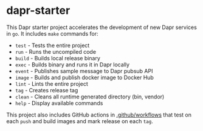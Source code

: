# dapr-starter

This Dapr starter project accelerates the development of new Dapr services in `go`. It includes `make` commands for: 

* `test`  - Tests the entire project
* `run`   - Runs the uncompiled code
* `build` - Builds local release binary
* `exec`  - Builds binary and runs it in Dapr locally
* `event` - Publishes sample message to Dapr pubsub API
* `image` - Builds and publish docker image to Docker Hub
* `lint`  - Lints the entire project
* `tag`   - Creates release tag
* `clean` - Cleans all runtime generated directory (bin, vendor)
* `help`  - Display available commands

This project also includes GitHub actions in [.github/workflows](.github/workflows) that test on each `push` and build images and mark release on each `tag`. 